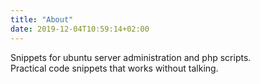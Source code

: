 ```yaml
---
title: "About"
date: 2019-12-04T10:59:14+02:00
---
```


Snippets for ubuntu server administration and php scripts.  
Practical code snippets that works without talking.
